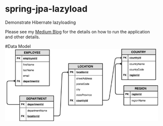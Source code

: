 # spring-jpa-lazyload
Demonstrate Hibernate lazyloading

Please see my [Medium Blog](https://medium.com/@gdprao/fixing-hibernate-n-1-problem-in-spring-boot-application-a99c38c5177d) for the details on how to run the application and other details.

#Data Model
![DataModel](src/main/datamodel/DepartmentDataModelDiagram.png?raw=true "DataModel")